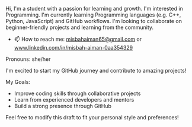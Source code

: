 Hi, I'm a student with a passion for learning and growth. I'm interested in Programming. I'm currently learning Programming languages (e.g. C++, Python, JavaScript) and GitHub workflows. I'm looking to collaborate on beginner-friendly projects and learning from the community.
- 📫 How to reach me: misbahaiman65@gmail.com or www.linkedin.com/in/misbah-aiman-0aa354329

Pronouns: she/her

I'm excited to start my GitHub journey and contribute to amazing projects!

My Goals:

- Improve coding skills through collaborative projects
- Learn from experienced developers and mentors
- Build a strong presence through GitHub

Feel free to modify this draft to fit your personal style and preferences!
